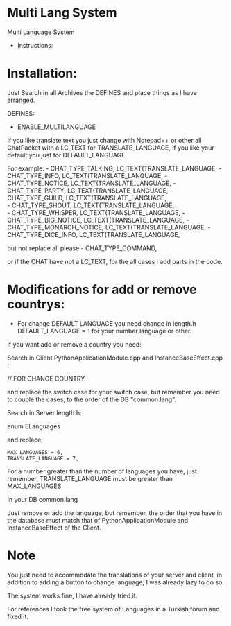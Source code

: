 # Multi Lang System
Multi Language System


- Instructions:

# Installation:

Just Search in all Archives the DEFINES and place things as I have arranged.

DEFINES: 

- ENABLE_MULTILANGUAGE

If you like translate text you just change with Notepad++ or other all ChatPacket with a LC_TEXT  for TRANSLATE_LANGUAGE, if you like your default you just for DEFAULT_LANGUAGE.

For example:
	- CHAT_TYPE_TALKING, LC_TEXT(TRANSLATE_LANGUAGE,
	- CHAT_TYPE_INFO, LC_TEXT(TRANSLATE_LANGUAGE,
	- CHAT_TYPE_NOTICE, LC_TEXT(TRANSLATE_LANGUAGE,
	- CHAT_TYPE_PARTY, LC_TEXT(TRANSLATE_LANGUAGE,
	- CHAT_TYPE_GUILD, LC_TEXT(TRANSLATE_LANGUAGE,		
	- CHAT_TYPE_SHOUT, LC_TEXT(TRANSLATE_LANGUAGE,	
	- CHAT_TYPE_WHISPER, LC_TEXT(TRANSLATE_LANGUAGE,
	- CHAT_TYPE_BIG_NOTICE, LC_TEXT(TRANSLATE_LANGUAGE,
	- CHAT_TYPE_MONARCH_NOTICE, LC_TEXT(TRANSLATE_LANGUAGE,
	- CHAT_TYPE_DICE_INFO, LC_TEXT(TRANSLATE_LANGUAGE,

but not replace all please
	- CHAT_TYPE_COMMAND,
	
or if the CHAT have not a LC_TEXT, for the all cases i add parts in the code.

# Modifications for add or remove countrys:

- For change DEFAULT LANGUAGE you need change in length.h DEFAULT_LANGUAGE = 1 for your number language or other.

If you want add or remove a country you need:

Search in Client PythonApplicationModule.cpp and InstanceBaseEffect.cpp :

// FOR CHANGE COUNTRY

and replace the switch case for your switch case, but remember you need to couple the cases, to the order of the DB "common.lang".

Search in Server length.h:

enum ELanguages

and replace:

	MAX_LANGUAGES = 6,
	TRANSLATE_LANGUAGE = 7,
	
For a number greater than the number of languages you have, just remember, TRANSLATE_LANGUAGE must be greater than MAX_LANGUAGES

In your DB common.lang 

Just remove or add the language, but remember, the order that you have in the database must match that of PythonApplicationModule and InstanceBaseEffect of the Client.

# Note

You just need to accommodate the translations of your server and client, in addition to adding a button to change language, I was already lazy to do so.

The system works fine, I have already tried it.

For references I took the free system of Languages in a Turkish forum and fixed it.
